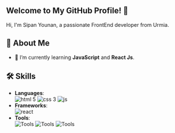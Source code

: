 ## Welcome to My GitHub Profile! 👋
Hi, I'm Sipan Younan, a passionate FrontEnd developer from Urmia.
## 🚀 About Me
- 🌱 I’m currently learning **JavaScript** and **React Js**.
## 🛠️ Skills
- **Languages**:</br>
![html 5](https://img.shields.io/badge/Languages-Html%205-F06529)
![css 3](https://img.shields.io/badge/Languages-Css%203-white)
![js](https://img.shields.io/badge/Languages-Java%20Script-f7df1e)
- **Frameworks**:</br>
![react](https://img.shields.io/badge/Frameworks-React%20js-lightblue)
- **Tools**:</br>
 ![Tools](https://img.shields.io/badge/Tools-VS%20Code-blue?style=flat&logo=visual-studio-code) ![Tools](https://img.shields.io/badge/Tools-GitHub-black?style=flat&logo=github) ![Tools](https://img.shields.io/badge/Tools-Git-red?style=flat&logo=git)
